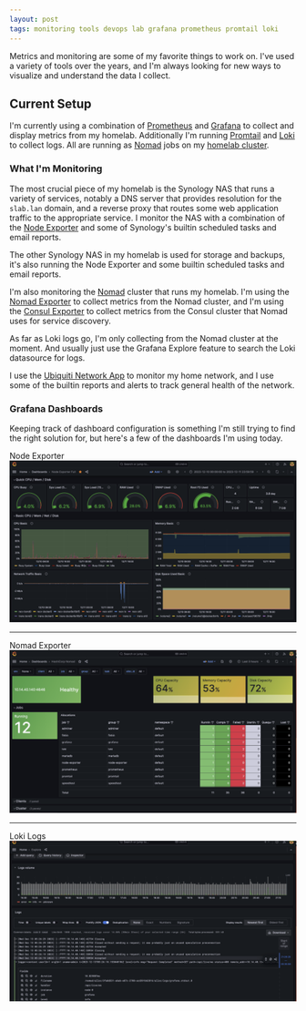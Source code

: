 ```yaml
---
layout: post
tags: monitoring tools devops lab grafana prometheus promtail loki
---
```


Metrics and monitoring are some of my favorite things to work on. I've used a variety of tools over the years, and I'm always looking for new ways to visualize and understand the data I collect.

## Current Setup

I'm currently using a combination of [Prometheus](https://prometheus.io/) and [Grafana](https://grafana.com/) to collect and display metrics from my homelab. Additionally I'm running [Promtail](https://grafana.com/docs/loki/latest/send-data/promtail/) and [Loki](https://grafana.com/docs/loki/latest/) to collect logs. All are running as [Nomad](https://developer.hashicorp.com/nomad/docs) jobs on my [homelab cluster](/overview/homelab/).


### What I'm Monitoring

The most crucial piece of my homelab is the Synology NAS that runs a variety of services, notably a DNS server that provides resolution for the `slab.lan` domain, and a reverse proxy that routes some web application traffic to the appropriate service. I monitor the NAS with a combination of the [Node Exporter](https://synocommunity.com/package/node-exporter) and some of Synology's builtin scheduled tasks and email reports.

The other Synology NAS in my homelab is used for storage and backups, it's also running the Node Exporter and some builtin scheduled tasks and email reports.

I'm also monitoring the [Nomad](https://www.nomadproject.io/) cluster that runs my homelab. I'm using the [Nomad Exporter]() to collect metrics from the Nomad cluster, and I'm using the [Consul Exporter]() to collect metrics from the Consul cluster that Nomad uses for service discovery.

As far as Loki logs go, I'm only collecting from the Nomad cluster at the moment. And usually just use the Grafana Explore feature to search the Loki datasource for logs.

I use the [Ubiquiti Network App]() to monitor my home network, and I use some of the builtin reports and alerts to track general health of the network.

### Grafana Dashboards

Keeping track of dashboard configuration is something I'm still trying to find the right solution for, but here's a few of the dashboards I'm using today.

Node Exporter
[![Node Exporter](/assets/images/monitoring/node-exporter.png)](/assets/images/monitoring/node-exporter.png)

<hr>

Nomad Exporter
[![Nomad Exporter](/assets/images/monitoring/nomad-exporter.png)](/assets/images/monitoring/nomad-exporter.png)

<hr>

Loki Logs
[![Loki Logs](/assets/images/monitoring/loki-logs.png)](/assets/images/monitoring/loki-logs.png)